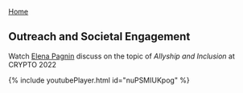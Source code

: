 [Home](./index.html)

## Outreach and Societal Engagement

Watch [Elena Pagnin](https://epagnin.github.io) discuss on the topic of *Allyship and Inclusion* at CRYPTO 2022

{% include youtubePlayer.html id="nuPSMIUKpog" %}
